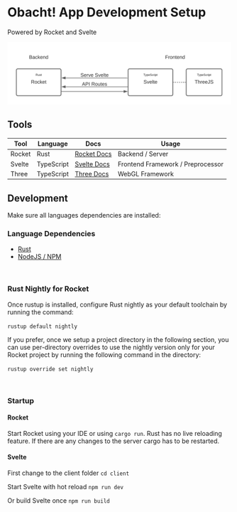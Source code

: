 # Obacht! App Development Setup
Powered by Rocket and Svelte

![Setup Diagram](https://github.com/obacht-tech/app_development/blob/master/doc/setup-diagram.png)

## Tools

|Tool|Language|Docs|Usage|
|---|---|---|---|
|Rocket|Rust|[Rocket Docs](https://rocket.rs/v0.4/guide/)|Backend / Server
|Svelte|TypeScript|[Svelte Docs](https://svelte.dev/docs)|Frontend Framework / Preprocessor
|Three|TypeScript|[Three Docs](https://threejs.org/docs/index.html#manual/en/introduction/Creating-a-scene)|WebGL Framework

## Development

Make sure all languages dependencies are installed:

### Language Dependencies

- [Rust](https://rustup.rs/)
- [NodeJS / NPM](https://nodejs.org/en/)

<br/>

### Rust Nightly for Rocket

Once rustup is installed, configure Rust nightly as your default toolchain by running the command:

`rustup default nightly`

If you prefer, once we setup a project directory in the following section, you can use per-directory overrides to use the nightly version only for your Rocket project by running the following command in the directory:

`rustup override set nightly`

<br/>

### Startup

#### Rocket

Start Rocket using your IDE or using `cargo run`. 
Rust has no live reloading feature. If there are any changes to the server cargo has to be restarted.

#### Svelte

First change to the client folder
`cd client`

Start Svelte with hot reload `npm run dev`

Or build Svelte once `npm run build`
